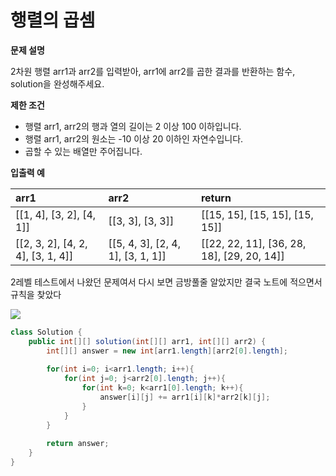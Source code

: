 # 행렬의 곱셈



**문제 설명**

2차원 행렬 arr1과 arr2를 입력받아, arr1에 arr2를 곱한 결과를 반환하는 함수, solution을 완성해주세요.

**제한 조건**

* 행렬 arr1, arr2의 행과 열의 길이는 2 이상 100 이하입니다.
* 행렬 arr1, arr2의 원소는 -10 이상 20 이하인 자연수입니다.
* 곱할 수 있는 배열만 주어집니다.

**입출력 예**

| arr1 | arr2 | return |
| :--- | :--- | :--- |
| \[\[1, 4\], \[3, 2\], \[4, 1\]\] | \[\[3, 3\], \[3, 3\]\] | \[\[15, 15\], \[15, 15\], \[15, 15\]\] |
| \[\[2, 3, 2\], \[4, 2, 4\], \[3, 1, 4\]\] | \[\[5, 4, 3\], \[2, 4, 1\], \[3, 1, 1\]\] | \[\[22, 22, 11\], \[36, 28, 18\], \[29, 20, 14\]\] |



2레벨 테스트에서 나왔던 문제여서 다시 보면 금방풀줄 알았지만 결국 노트에 적으면서 규칙을 찾았다



![](../../.gitbook/assets/img_4068.heic)



```java
class Solution {
    public int[][] solution(int[][] arr1, int[][] arr2) {
        int[][] answer = new int[arr1.length][arr2[0].length];
        
        for(int i=0; i<arr1.length; i++){
            for(int j=0; j<arr2[0].length; j++){
                for(int k=0; k<arr1[0].length; k++){
                    answer[i][j] += arr1[i][k]*arr2[k][j];
                }
            }
        }
        
        return answer;
    }
}
```



